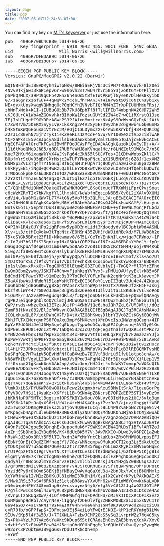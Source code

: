 ```yaml
---
layout: page
title: pgp
date: '2007-05-05T12:24:33-07:00'
---
```

You can find my key on [MIT's keyserver][] or just use the information here.

[MIT's keyserver]: https://pgp.mit.edu/pks/lookup?op=vindex&search=0x6B3A242D0BC4CBB0

<pre>
pub   4096R/0BC4CBB0 2014-06-26
      Key fingerprint = 6918 7042 4552 90C1 FCBB  5492 6B3A 242D 0BC4 CBB0
uid                  Will Norris &lt;will@willnorris.com&gt;
sub   4096R/DFEDAB9C 2014-06-26
sub   4096R/DB180F67 2014-06-26

-----BEGIN PGP PUBLIC KEY BLOCK-----
Version: GnuPG/MacGPG2 v2.0.22 (Darwin)

mQINBFOrdEIBEADRyh4iwzpNsw/8MEiaERjV05UCiPH7T4UEavu7k48l20eigrT/
4NVvVTkj6wI3kSP1epv6rxw9h6vh2sT7wU4rhVr505Y3jZoKt6YFOYPllXv1OwPt
pSPkQsMLX/39P19qCF542Mh36n4SOd5t8fETWCPKWjlGyseK7DlHeR8kyibDaAdD
0//zaCgnsX1GfwUF+4qHqWx3XCcbLfhTMAnJvfHi9Y05t5Qjc6NzCm3yb1XyQGup
NE+dy/kUpsXwqgVQNhqgOdP0qHCYhIVNvbTIQcRM4hZTrXpPIUUHMduFRsj/R5Hg
zhNnTxNdk+k1I+jIUBuGObBb77kU8BpbTf8fTalIFIbT4mbphNA2GUD72Wh5Qxz3
uKJGULrCA1Wb4oZGOvvhkrBIHoKW1FdzsuGUY9d2IW4e7rwC1iRXratQ13sqZKsK
TEj7sLCUqeHC9GYDRzA8WePS3PJAlqdMmztranNk4yS9OoWsbGQxDqKLJAiVlKW7
C7ZwRzVm75OEKXiSyyLveX1ksXng2A4V2Sy5EFD9y2hH2c6g9wu4uGk0GnNxdnPU
b4xStmXWQ6Housa1VtrEc5M/HOjC13LDymxzX9k4Aw5KXnYbfj484+QUKIOgRZBv
Z2zJLq80vhN75jrZryk1ieKZAeRLs12MCdF45vW/VY100SeXcfV523i8lwARAQAB
tCFXaWxsIE5vcnJpcyA8d2lsbEB3aWxsbm9ycmlzLmNvbT6JAjcEEwECACECGwMC
HgECF4AFAlOrdTkFCwkIBwMFFQoJCAsFFgIDAQAACgkQazokLQvEy7Dj+A/+Ndpv
11i6tWaoQMcDJN85/g8DlZRUBFcWNJ8uKVnqaIHe/r8LN8Zql91WQ3c7/n5OWnaw
kne72HKuM6ixaqWkYyX4WJKsPg64c3kN55lSUDVTqs+I1QDHwWobxZkllC/YtJiH
BOpfmYrScUv05gBfCXrMsjc3WTUFYFNqoFNcuJuX16U5NXR9j6Z8Jf1exXMZ9/b5
NNMSp2ZVL3Tq4mTYIN6uq5BT6CghMlhFUpAr1g8QOyhIa20Jxknu0pa22BMAxHfm
6hkPyyEBi/iNgd+QC4wRzLQJhlLEYXD8xwtvRKsb2vLO8s9JHfQehIkUDwfqTetB
ITWOGQokp6FXs6uDR0Z1nfOz/wR83e3v8DVUmmNHKBTEF+0UUIBWc0GotGK7hZkF
z2Y2XtlrmnZELNcN4aq3QF2LoT5qlEZ7iq5TGUcGEXjLucqV/dDxufKDVUfBziA5
cXQk1ALy/RIig9aDEraCXB1fZwZQx8cTQ5/e6BrtLJzO5qeKTo7/Tp17YcSV2QPr
CT/QQhtEMdiDNn67OakqGTyEWHKHQCWYL8KoOixuefTRXmMjiFprQPvjSoat4BPy
c6cWzWZRmTIx7bK/kgfYlJlhmsNC/NeWbfnEgeipN6B5/8vGi2iXAlv9XUNi0zQL
qdVi4u/Na8MGzGWv7L77Y4tGNy5Vo7f5p3QLMuiJAjgEEwECACIFAlOrdEICGwMG
CwkIBwMCBhUIAgkKCwQWAgMBAh4BAheAAAoJEGs6JC0LxMuwKAMP/iHpryncHVvb
NnTvkBoTL/5EpYnTDuRIBDwyx0ez6NkSMNFSAeCHU++yf10AWLM6njPfLGdZiG/C
9dmRaPHYS5upSVNG5zoxznkQKfQPYcQF7qUPx/ft/gIKc4+xfeAODyDqTVBTwpiM
ng0Wu8z1IGzMihopfi3kk/SFY0qPMBJy/2p3WzEl7tKTU/GaKSTA4CcWla4baT4N
aliBaO+XvlewX6qsaxc2bK/f5BYwbPL0iBNRSysF37RmIjcKUP+NALmE6dXjV1EV
QAPIhk1R4zOUYjPo2igRFqmw5yp0D3nxLidt3KdoedydvlBCJpbtWQd4ASNL8H8Q
Xlv+is3/ctHIqXokw3tTgbNtr/E0H9n435ZUHEfdWJidREeXd/M7LUWB8h2osPos
T5+eSYGk5BFxt23F1D+Nkewmav8/6T5L/CeTnVEnKhIlx/wjqa7CRWno/+1F6URl
CiId7/H3hSJFtS25qnieplN+G5KAiCOEP1W+GlNZzv4M6BBOsYYRdJYLfpOtea4x
OaGgUcKpuAf04qeLO11mb+aWwpo8Aexzvo81UIDR5cRct8N4H/uojv9W4KGbO5B/
Siwg7Jf38w5Hw1tx6Hxn4slykunlKsBFKklNML9uvR4mgHXCMp927BFWQ2uV5jo9
mni0PZ4yEF60fZuDejh/yPNhWypQp/YluQINBFOrdEIBEACm6f/xlA+Ao7UT+yb7
5mDJXtGrKSC7lRfxvYriuT7vbifr+dhK36sCq6oowIfoxQYwRo8x346BDH8YGHaM
jo1slvBm+xR+xGt+TogC0M638lEtm4SG3ZTu0UblyIj+TWGQPrMlT9YrZFhdSOLH
DwQmDEbmZywmg/JSKJT4RGhwyFjuhkzgYVRvxE+zPMUiOAUfyyEklvkB5v6FL6fP
BdCmdIPDPawcYR3+91mDzdBs3PToCRolYOFLnTWnK2cgNn9tK3qLk8avemJMRUC4
Z5aAXjbwAsJHRdqRl51apWsHtTPExBCI3GFoYOiypIZ3qUv3Uu4e4/4ZKuuafzDU
huGKbbHdjdBGGBKwyg8XGpYWZpsrXfZmnWPpTXFOItx7D90FJfzkH5FFJs6ju9JK
BkzfRUiWr447rG0VdJJmvp3ug95d3Z6eeS9IJilvJitaLL8KBuE7VElSoPoDsAIH
FiOuMP/rJAXvaRM+egudqedRl3/fJDpHjoSDNeF5CkF3Rb5GFpQSwlQNAAqyKwGh
rgPB2reiq6PgnblXoQ7ClmzjJMLWO5aSz1wPE19zQw2muNbzjKfnEoauTSjUSEIi
QWP/rvds+whzeGxA13E7zaUGifPj46NbVjQe6uhaJQh7ZcLG/UMJWltj/dOzhCEt
ZamF81tNvz0B2/ElJzRWkvynCQARAQABiQIfBBgBAgAJBQJTq3RCAhsMAAoJEGs6
JC0LxMuwQL8P/idtPWnCV7F/D4tVxTZG8hKweyDlbrY3Vq8ZCtKGyhGQOjWVh5uB
ZkhJTUTXCNcrgynPS8F0uAxu3mpY6MNXevmjXNrDvcIspJNWznqQCugn+4IPiLW6
BpYzFZdODHiJwYJBMy3qnOqEbpgm7ypw0dDCqp6g8FJCgMusnq+3VN5y0lGcKWU2
8dPGeL3BPU81+2nIZtPK/IaDQe53JqJcU/tqHgegItnalaTwQXRLsFtPRcrZhAqU
6YNN2qw9FbnxIVafMpF3xgmQt34xF0PuvYtfUzeHLq3PSjVk7F2maDZEYJjx1AgG
KoPW+9VwKtjnPP0FYXSFGmbyBKGLZ6vzWJC06crDJv+R0iPN9mh/xc8LAvRs7fTR
0ZhcMzvhMcYC3l1AJfSKt1H9RsLI1wHO9614SD4cmPFjON510iWjOwI2HUcnYV1g
ll4HLh73JPkcdzm90UKcbjxtLflLZjLRWFpVXzJwP2tPLgB3lREGQNkTvsME9nz9
BaSFqFGp7HTwipV5OEvHdRNfCaBXwzBw7EGVtR8driu91fvU1otpo3cnAw/eQBKP
kN6WFKIbfVgyLL2QwlXkVIAmJVs8PdeJ4FqH4LZf8r5DjdqAFQlXilLep1V5vdER
ff4Bs+ax2lgKaub6nV8AbZnp/o9Wz1on/HH21r+4sEdWXY7smopPaWOSuQINBFOr
dW0BEADD52v+kfyENb5BZD++FJNOinpscmm41C8rrO6/wOvcPBlHZOH2xB30qVN+
nge7IwQnUDV2s4Jooq4VKt4Sy9YIUa7QjtW2FBRaQVWk7vUEENNENmH4TLxKiKo9
IqDu1SGuUk763H5MEHnDfXFE/zJ8NzU7m8mppWH5UiuTeopoYB4ab8tcnVkW6Ufg
pQsTAQs7QGEaanKj2+27iDtFbJ5Shl4nblh4VM1W494UIVL8GFYxbF4VfXyZjisn
VtmkO/ibS/PYUKWP80wO0ftaPewz2LegmxbrwReu93MyItSrA/TigzuGorPgWDK+
0FyV0Cv7HSi1jXsuKz+XKFYtL1B+9SNn4pZBNqrsE7QPZaEEP5ST15vyDz9m+oOs
ibKkNfpP0F9MTclBggjzxIOPSFKBY2wOou/0NUyy03IeMjus2iUC/Svlg9qmFYcb
Yk5S6oAJAPt9oQxXS6cU/hWlr4tcWiAK4Qt+yf7vz9o3/ajuz/0hgpqitWBEugxX
aZ5Tw6pziDKmgPR0ivkJzDpTjov4Qa0eIuCqlbBLU4P9ZvaFbNc7QFge9iv4TxQK
mYKp6gEb4ApYLdleGbMeBX3M6kU8ly3NDr3QQEMdNUKOnJMjaSkzONj8wuabrzb/
FCHewkPPW+3XS6J6ckUz1TJ4bGFrmy4knnBRwSyV2gnzoSgZ7QARAQABiQQ+BBgB
AgAJBQJTq3VtAhsCAikJEGs6JC0LxMuwwV0gBBkBAgAGBQJTq3VtAAoJEAtewczb
GA9nPsEQAJgoe5oDDrqhE/QupocHuN6Y7SWKS0VCBW4IRUDsT1BFvlARTZoJPLbc
AuZnjSSbDhoQaIY3q6M6/KK+6dUcBK5M7Vj3Aw7KXCO+DLweJyX6PZC1aZwbifT6
hRsW+Jd3sOx3RlY5F5lTIuRxdh3AFoMrYncCbkuKUo+ZRx0MHWUOLvppsEFJ8KTW
6EbNfSQnEjCOgGZCWfhaq3Yl/78z/wMNcempwOMuku0CTI2eg3Lj5dXxUcEo0G+X
ytDUXjSsSVTuS5o8H7OGVeOJ2flrzXKM35Ymg3r6LimzXMyRc3hMVnWoHqEcq9zY
LrU1PqpzFtSXIRgTvVEtNuXTTLOHtOuvsOLfKrdNWhopi/62fDBP5CKjgBIsJJ+F
elgWTyn9RE7KrEccfcgNS9e9hne/QCfz+OQN9233lFZP4ghDp6AgHgc5dDKIkuyX
qadyAl/r8Hco62lmYnZknnvzHIRi7mliblcUKnKjIN3YHXg5Z0BBUaqsaJvr6X9T
i/gr3WmtdNiLvkeB2bXZp66HP7V4JSTcQRHuB/OVSftquAPyNE/0hYDUP8t61o0J
Yozid6Py6r0kOydS8EKjBjfNBayIwAvVqGaXdU3a+2bnJbxYvCejBbONMmlz0z/M
XcYWRtnaW1I/M1zZB0KuJL81eMmI37k6h1M/GyalX2CWr8rKPyLPAXkQAI/ShF3m
S/MwkJRSi57sSAf6RK81z51ctsBR8WswYXvUMn62w+EFimW8YOmwknKaLyDknrT9
wN0sb+pH4FHY3OSem5np9+V+csvoyezN4y0/eEg3VvCG1Z2JqJw6ZSJOTiPPNMLz
H7gYlcPwICsXe6l4JW4yRU8xpM5dMNx48693hNbVo0mFAI2JRSDLDXs2e4AovWK8
/KvnpUIz5RUqZOwV/41QfsMMFWGfqT1xFOPdCHU/oMJVkIIOcXRcO9IX3vzXlGLu
OoNMpmhp9dRol/cAyrNsHki1gqAyfzQEOlvfgZZHBKWOBD3a1JU5xRNVC1Tn9PjE
9S94aZQ/K+aI7GPNIT83FmEI0f04nrwoe0hh1sGNf0KJ9LQY9ddZmuIziiUaMqHn
eyR7Dfb/oGFPfWpS+I0Fxdsw3Ej54aiLoYFwQrEJKOZ+khP1eRKYmbgB1LWvgIFT
9IUv/SKp5l4f3w5D/J+7T1XNLA+TzbwJCMP2OoS5ySq3LvrprWZz7Nc4C5kyL5az
Zs+Pkk4YzLMJ7yAe6tYaXKc9kDup69ScfCRAdaEh0evZAB3bnveXqnX/XxvO8dp+
sdxHtSxYSzFkwa5FewR4YA5cipOhdG0UbEqgMgJc6QUof0zOwuQyrpZywgWqo2un
w92orC3PZQbtmAJB9gGGsErDdU1Mk8cOh+mp
=vYWf
-----END PGP PUBLIC KEY BLOCK-----
</pre>
